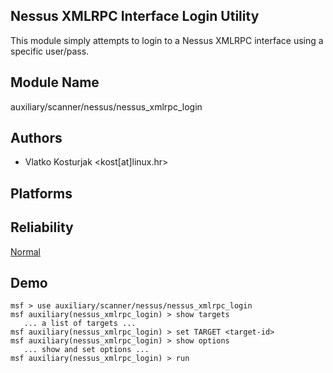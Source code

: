 ## Nessus XMLRPC Interface Login Utility

This module simply attempts to login to a Nessus XMLRPC 
interface using a specific user/pass.


## Module Name
auxiliary/scanner/nessus/nessus_xmlrpc_login

## Authors
* Vlatko Kosturjak <kost[at]linux.hr>





## Platforms


## Reliability
[Normal](https://github.com/rapid7/metasploit-framework/wiki/Exploit-Ranking)

## Demo

```
msf > use auxiliary/scanner/nessus/nessus_xmlrpc_login
msf auxiliary(nessus_xmlrpc_login) > show targets
   ... a list of targets ...
msf auxiliary(nessus_xmlrpc_login) > set TARGET <target-id>
msf auxiliary(nessus_xmlrpc_login) > show options
   ... show and set options ...
msf auxiliary(nessus_xmlrpc_login) > run
```
    
    